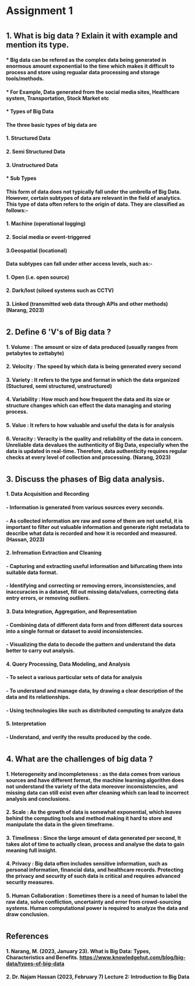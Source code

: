 # Assignment 1
#
#
## 1. What is big data ? Exlain it with example and mention its type.
#### * Big data can be refered as the complex data being generated in enormous amount exponential to the time which makes it difficult to process and store using regualar data   processing and storage tools/methods. 
#### * For Example, Data generated from the social media sites, Healthcare system, Transportation, Stock Market etc
#### * Types of Big Data
####  The three basic types of big data are
####  1. Structured Data
####  2. Semi Structured Data 
####  3. Unstructured Data
#### * Sub Types 
#### This form of data does not typically fall under the umbrella of Big Data. However, certain subtypes of data are relevant in the field of analytics. This type of        data often refers to the origin of data. They are classified as follows:- 
#### 1. Machine (operational logging) 
#### 2. Social media or event-triggered 
#### 3.Geospatial (locational) 
#### Data subtypes can fall under other access levels, such as:- 
#### 1. Open (i.e. open source) 
#### 2. Dark/lost (siloed systems such as CCTV) 
#### 3. Linked (transmitted web data through APIs and other methods)   (Narang, 2023)
#
## 2. Define 6 'V's of Big data ? 
#### 1. Volume : The amount or size of data produced (usually ranges from petabytes to zettabyte)
#### 2. Velocity : The speed by which data is being generated every second
#### 3. Variety : It refers to the type and format in which the data organized (Stuctured, semi structured, unstructured)
#### 4. Variability : How much and how frequent the data and its size or structure changes which can effect the data managing and storing process.
#### 5. Value : It refers to how valuable and useful the data is for analysis
#### 6. Veracity : Veracity is the quality and reliability of the data in concern. Unreliable data devalues the authenticity of Big Data, especially when the data is                      updated in real-time. Therefore, data authenticity requires regular checks at every level of collection and processing. (Narang, 2023)
#
## 3. Discuss the phases of Big data analysis.
#### 1. Data Acquisition and Recording
#### - Information is generated from various sources every seconds.
#### - As collected information are raw and some of them are not useful, it is important to filter out valuable information and generate right metadata to describe            what data is recorded and how it is recorded and measured. (Hassan, 2023)
#### 2. Infromation Extraction and Cleaning
#### - Capturing and extracting useful information and bifurcating them into suitable data format.
#### - Identifying and correcting or removing errors, inconsistencies, and inaccuracies in a dataset, fill out missing data/values, correcting data entry errors, or                removing outliers.
#### 3. Data Integration, Aggregation, and Representation
#### - Combining data of different data form and from different data sources into a single format or dataset to avoid inconsistencies.
#### - Visualizing the data to decode the pattern and understand the data better to carry out analysis.
#### 4. Query Processing, Data Modeling, and Analysis
#### - To select a various particular sets of data for analysis
#### - To understand and manage data, by drawing a clear description of the data and its relationships.
#### - Using technologies like such as distributed computing to analyze data
#### 5. Interpretation
#### - Understand, and verify the results produced by the code.

#
## 4. What are the challenges of big data ?
#### 1. Heterogeneity and incompleteness : as the data comes from various sources and have different format, the machine learning algorithm does not understand the variety of the data moreover inconsistencies, and missing data can still exist even after cleaning which can lead to incorrect analysis and conclusions.
#### 2. Scale : As the growth of data is somewhat exponential, which leaves behind the computing tools and method making it hard to store and manipulate the data in the given timeframe.
#### 3. Timeliness : Since the large amount of data generated per second, It takes alot of time to actually clean, process and analyse the data to gain meaning full insight.
#### 4. Privacy : Big data often includes sensitive information, such as personal information, financial data, and healthcare records. Protecting the privacy and security of such data is critical and requires advanced security measures.
#### 5. Human Collaboration : Sometimes there is a need of human to label the raw data, solve confliction, uncertainty and error from crowd-sourcing systems. Human computational power is required to analyze the data and draw conclusion.
#
#
#
 

## References 
#### 1. Narang, M. (2023, January 23). What is Big Data: Types, Characteristics and Benefits. https://www.knowledgehut.com/blog/big-data/types-of-big-data
#### 2. Dr. Najam Hassan (2023, February 7) Lecture 2: Introduction to Big Data
